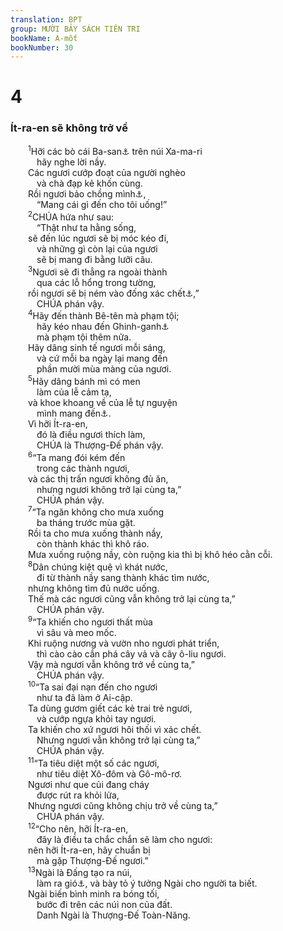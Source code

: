 ```yaml
---
translation: BPT
group: MƯỜI BẢY SÁCH TIÊN TRI
bookName: A-mốt 
bookNumber: 30
---
```


<div class="title"><h1>4</h1><h3>Ít-ra-en sẽ không trở về</h3></div>
<span class="verse am_4_1">  <sup>1</sup>Hỡi các bò cái Ba-san<a data-toggle="tooltip" data-placement="bottom" title="Tức là những người đàn bà giàu sang ở Xa-ma-ri. Ba-san, một vùng nằm về phía Đông sông Giô-đanh là vùng nổi tiếng về loại bò mập mạp.">⚓</a> trên núi Xa-ma-ri<br/>   hãy nghe lời nầy.<br/>  Các ngươi cướp đoạt của người nghèo<br/>   và chà đạp kẻ khốn cùng.<br/>  Rồi ngươi bảo chồng mình<a data-toggle="tooltip" data-placement="bottom" title="Nguyên văn, “chủ mình.”">⚓</a>,<br/>   “Mang cái gì đến cho tôi uống!”<br/></span>
<span class="verse am_4_2">  <sup>2</sup>CHÚA hứa như sau:<br/>   “Thật như ta hằng sống,<br/>  sẽ đến lúc ngươi sẽ bị móc kéo đi,<br/>   và những gì còn lại của ngươi<br/>   sẽ bị mang đi bằng lưỡi câu.<br/></span>
<span class="verse am_4_3">  <sup>3</sup>Ngươi sẽ đi thẳng ra ngoài thành<br/>   qua các lỗ hổng trong tường,<br/>  rồi ngươi sẽ bị ném vào đống xác chết<a data-toggle="tooltip" data-placement="bottom" title="Hay “Ngươi sẽ bị ném bỏ. Người ta sẽ mang ngươi lên núi Hẹt-môn.” Bản Hê-bơ-rơ ở đây hơi khó hiểu. Chúng ta không rõ có phải là những người đàn bà ấy bị “ném bỏ” hay chính “họ ném bỏ vật gì.”">⚓</a>,”<br/>   CHÚA phán vậy.<br/></span>
<span class="verse am_4_4">  <sup>4</sup>Hãy đến thành Bê-tên mà phạm tội;<br/>   hãy kéo nhau đến Ghinh-ganh<a data-toggle="tooltip" data-placement="bottom" title="Hai nơi thờ phụng của dân Ít-ra-en. Thượng Đế muốn dân của Ngài thờ phụng Ngài ở đền thờ Giê-ru-sa-lem mà thôi.">⚓</a><br/>   mà phạm tội thêm nữa.<br/>  Hãy dâng sinh tế ngươi mỗi sáng,<br/>   và cứ mỗi ba ngày lại mang đến<br/>   phần mười mùa màng của ngươi.<br/></span>
<span class="verse am_4_5">  <sup>5</sup>Hãy dâng bánh mì có men<br/>   làm của lễ cảm tạ,<br/>  và khoe khoang về của lễ tự nguyện<br/>   mình mang đến<a data-toggle="tooltip" data-placement="bottom" title="Những loại của lễ nầy trái với luật Mô-se. Các lãnh tụ và các nhà tiên tri giả đã khởi xướng các lễ nghi mới và các cách thờ phụng Thượng Đế theo kiểu của họ.">⚓</a>.<br/>  Vì hỡi Ít-ra-en,<br/>   đó là điều ngươi thích làm,<br/>   CHÚA là Thượng-Đế phán vậy.<br/></span>
<span class="verse am_4_6">  <sup>6</sup>“Ta mang đói kém đến<br/>   trong các thành ngươi,<br/>  và các thị trấn ngươi không đủ ăn,<br/>   nhưng ngươi không trở lại cùng ta,”<br/>   CHÚA phán vậy.<br/></span>
<span class="verse am_4_7">  <sup>7</sup>“Ta ngăn không cho mưa xuống<br/>   ba tháng trước mùa gặt.<br/>  Rồi ta cho mưa xuống thành nầy,<br/>   còn thành khác thì khô ráo.<br/>  Mưa xuống ruộng nầy, còn ruộng kia thì bị khô héo cằn cỗi.<br/></span>
<span class="verse am_4_8">  <sup>8</sup>Dân chúng kiệt quệ vì khát nước,<br/>   đi từ thành nầy sang thành khác tìm nước,<br/>  nhưng không tìm đủ nước uống.<br/>  Thế mà các ngươi cũng vẫn không trở lại cùng ta,”<br/>   CHÚA phán vậy.<br/></span>
<span class="verse am_4_9">  <sup>9</sup>“Ta khiến cho ngươi thất mùa<br/>   vì sâu và meo mốc.<br/>  Khi ruộng nương và vườn nho ngươi phát triển,<br/>   thì cào cào cắn phá cây vả và cây ô-liu ngươi.<br/>  Vậy mà ngươi vẫn không trở về cùng ta,”<br/>   CHÚA phán vậy.<br/></span>
<span class="verse am_4_10">  <sup>10</sup>“Ta sai đại nạn đến cho ngươi<br/>   như ta đã làm ở Ai-cập.<br/>  Ta dùng gươm giết các kẻ trai trẻ ngươi,<br/>   và cướp ngựa khỏi tay ngươi.<br/>  Ta khiến cho xứ ngươi hôi thối vì xác chết.<br/>   Nhưng ngươi vẫn không trở lại cùng ta,”<br/>   CHÚA phán vậy.<br/></span>
<span class="verse am_4_11">  <sup>11</sup>“Ta tiêu diệt một số các ngươi,<br/>   như tiêu diệt Xô-đôm và Gô-mô-rơ.<br/>  Ngươi như que củi đang cháy<br/>   được rút ra khỏi lửa,<br/>  Nhưng ngươi cũng không chịu trở về cùng ta,”<br/>   CHÚA phán vậy.<br/></span>
<span class="verse am_4_12">  <sup>12</sup>“Cho nên, hỡi Ít-ra-en,<br/>   đây là điều ta chắc chắn sẽ làm cho ngươi:<br/>  nên hỡi Ít-ra-en, hãy chuẩn bị<br/>   mà gặp Thượng-Đế ngươi.”<br/></span>
<span class="verse am_4_13">  <sup>13</sup>Ngài là Đấng tạo ra núi,<br/>   làm ra gió<a data-toggle="tooltip" data-placement="bottom" title="Hay “trí óc các ngươi.”">⚓</a>, và bày tỏ ý tưởng Ngài cho người ta biết.<br/>  Ngài biến bình minh ra bóng tối,<br/>   bước đi trên các núi non của đất.<br/>   Danh Ngài là Thượng-Đế Toàn-Năng.<br/></span>

